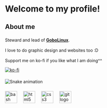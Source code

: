# Welcome to my profile!

###

## About me

###

Steward and lead of [**GoboLinux**](https://gobolinux.org/).<br><br>I love to do graphic design and websites too :D
<br>
<br>
Support me on ko-fi if you like what I am doing^^

[![ko-fi](https://ko-fi.com/img/githubbutton_sm.svg)](https://ko-fi.com/nuc1eon)


###

<img src="https://raw.githubusercontent.com/nuc1eon/nuc1eon/output/snake.svg" alt="Snake animation" />

###

<div align="left">
  <img src="https://cdn.jsdelivr.net/gh/devicons/devicon/icons/bash/bash-original.svg" height="40" alt="bash logo"  />
  <img width="12" />
  <img src="https://cdn.jsdelivr.net/gh/devicons/devicon/icons/html5/html5-original.svg" height="40" alt="html5 logo"  />
  <img width="12" />
  <img src="https://cdn.jsdelivr.net/gh/devicons/devicon/icons/css3/css3-original.svg" height="40" alt="css3 logo"  />
  <img width="12" />
  <img src="https://cdn.jsdelivr.net/gh/devicons/devicon/icons/git/git-original.svg" height="40" alt="git logo"  />
</div>

###
